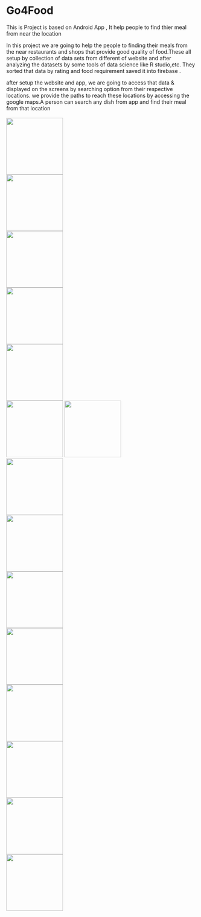 # Go4Food
This is Project is based on Android App , It help people to find thier meal from near the location

In this project we are going to help the people to finding their meals from the near restaurants and shops that provide good quality of food.These all setup by collection of data sets from different of website and after analyzing the datasets by some tools of data science like R studio,etc. They sorted that data by rating and food requirement saved it into firebase .

after setup the website and app, we are going to access that data & displayed on the screens by searching option from their respective locations. we provide the paths to reach these locations by accessing the google maps.A person can search any dish from app and find their meal from that location
<br>
<br>
<img src = " https://github.com/vManav123/Go4Food/blob/master/images%20of%20App/Launcher.png" width = "150" >  
<img src = " https://github.com/vManav123/Go4Food/blob/master/images%20of%20App/front.png" width = "150" >  
<img src = " https://github.com/vManav123/Go4Food/blob/master/images%20of%20App/googlesignin.png" width = "150" >  
<img src = " https://github.com/vManav123/Go4Food/blob/master/images%20of%20App/Truecaller.png" width = "150" >  
<img src = " https://github.com/vManav123/Go4Food/blob/master/images%20of%20App/login.png" width = "150">  
<img src = " https://github.com/vManav123/Go4Food/blob/master/images%20of%20App/register.png" width = "150">
<img src = " https://github.com/vManav123/Go4Food/blob/master/images%20of%20App/forget.png" width = "150">  
<img src = " https://github.com/vManav123/Go4Food/blob/master/images%20of%20App/navigation.png" width = "150">  
<img src = " https://github.com/vManav123/Go4Food/blob/master/images%20of%20App/selectcity.png" width = "150">  
<img src = " https://github.com/vManav123/Go4Food/blob/master/images%20of%20App/profile.png" width = "150">  
<img src = " https://github.com/vManav123/Go4Food/blob/master/images%20of%20App/shops.png" width = "150">  
<img src = " https://github.com/vManav123/Go4Food/blob/master/images%20of%20App/shopdetails.png" width = "150">  
<img src = " https://github.com/vManav123/Go4Food/blob/master/images%20of%20App/menus.png" width = "150">  
<img src = " https://github.com/vManav123/Go4Food/blob/master/images%20of%20App/map.png" width = "150">  
<img src = " https://github.com/vManav123/Go4Food/blob/master/images%20of%20App/maplocated.png" width = "150">  
